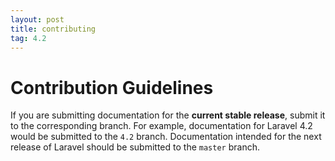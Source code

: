 ```yaml
---
layout: post
title: contributing
tag: 4.2
---
```

# Contribution Guidelines

If you are submitting documentation for the **current stable release**, submit it to the corresponding branch. For example, documentation for Laravel 4.2 would be submitted to the `4.2` branch. Documentation intended for the next release of Laravel should be submitted to the `master` branch.